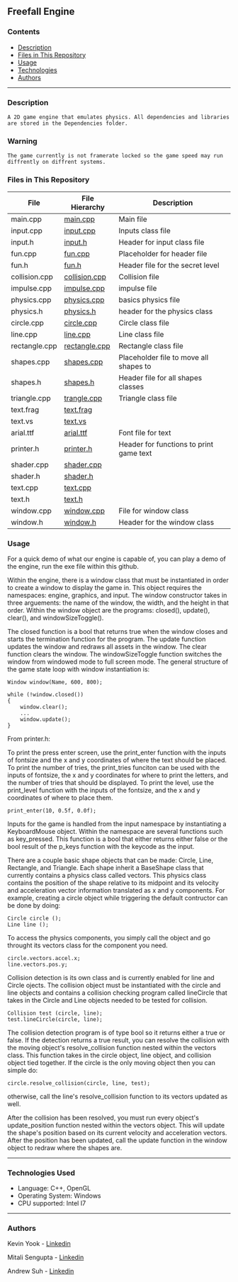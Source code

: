 <img src="">

## Freefall Engine

### Contents

* [Description](https://github.com/yook00627/engine_project#description)
* [Files in This Repository](https://github.com/yook00627/engine_project#files-in-this-repository)
* [Usage](https://github.com/yook00627/engine_project#usage)
* [Technologies](https://github.com/yook00627/engine_project#technologies-used)
* [Authors](https://github.com/yook00627/engine_project#authors)
---

### Description
	
	A 2D game engine that emulates physics. All dependencies and libraries are stored in the Dependencies folder.

### Warning
	The game currently is not framerate locked so the game speed may run diffrently on diffrent systems.


### Files in This Repository

| File                   | File Hierarchy                                       | Description
|------------------------|------------------------------------------------------|--------------------------------------|
|main.cpp | [main.cpp](the_engine/the_engine/main.cpp)  |  Main file  |
| input.cpp  | [input.cpp](the_engine/the_engine/src/input/input.cpp)  |  Inputs class file |
| input.h | [input.h](the_engine/the_engine/src/input/input.h)  | Header for input class file |
| fun.cpp | [fun.cpp](the_engine/the_engine/src/movement/fun.cpp) | Placeholder for header file  |
| fun.h  | [fun.h](the_engine/the_engine/src/movement/fun.h) | Header file for the secret level |
| collision.cpp | [collision.cpp](the_engine/the_engine/src/physics/collision.cpp) | Collision file |
| impulse.cpp | [impulse.cpp](the_engine/the_engine/src/physics/impulse.cpp) | impulse file| 
| physics.cpp | [physics.cpp](the_engine/the_engine/src/physics/physics.cpp) | basics physics file |
| physics.h | [physics.h](the_engine/the_engine/src/physics/physics.h) | header for the physics class |
| circle.cpp | [circle.cpp](the_engine/the_engine/src/shapes/circle.cpp) | Circle class file |
| line.cpp | [line.cpp](the_engine/the_engine/src/shapes/line.cpp) | Line class file |
| rectangle.cpp | [rectangle.cpp](the_engine/the_engine/src/shapes/rectangle.cpp) | Rectangle class file |
| shapes.cpp | [shapes.cpp](the_engine/the_engine/src/shapes/shapes.cpp) | Placeholder file to move all shapes to |
| shapes.h | [shapes.h](the_engine/the_engine/src/shapes/shapes.h) | Header file for all shapes classes |
| triangle.cpp | [trangle.cpp](the_engine/the_engine/src/shapes/triangle.cpp) | Triangle class file |
| text.frag | [text.frag](the_engine/the_engine/src/window/shader/text.frag) |  |
| text.vs| [text.vs](the_engine/the_engine/src/window/shader/text.vs) |  |
| arial.ttf | [arial.ttf](the_engine/the_engine/src/window/arial.ttf) | Font file for text |
| printer.h | [printer.h](the_engine/the_engine/src/window/printer.h) | Header for functions to print game text |
| shader.cpp | [shader.cpp](the_engine/the_engine/src/window/shader.cpp) |  |
| shader.h | [shader.h](the_engine/the_engine/src/window/shader.h) | |
| text.cpp | [text.cpp](the_engine/the_engine/src/window/text.cpp) |  |
| text.h  | [text.h](the_engine/the_engine/src/window/text.h) | |
| window.cpp | [window.cpp](the_engine/the_engine/src/window/window.cpp) | File for window class |
| window.h  | [window.h](the_engine/the_engine/src/window/window.h) | Header for the window class |

### Usage

For a quick demo of what our engine is capable of, you can play a demo of the engine, run the exe file within this github.

Within the engine, there is a window class that must be instantiated in order to create a window to display the game in. This object requires the namespaces: engine, graphics, and input. The window constructor takes in three arguements: the name of the window, the width, and the height in that order. Within the window object are the programs: closed(), update(), clear(), and windowSizeToggle().

The closed function is a bool that returns true when the window closes and starts the termination function for the program. The update function updates the window and redraws all assets in the window. The clear function clears the window. The windowSizeToggle function switches the window from windowed mode to full screen mode. The general structure of the game state loop with window instantiation is:

```
Window window(Name, 600, 800);

while (!window.closed())
{
	window.clear();
	...
	window.update();
}
```

From printer.h:

To print the press enter screen, use the print_enter function with the inputs of fontsize and the x and y coordinates of where the text should be placed.
To print the number of tries, the print_tries funciton can be used with the inputs of fontsize, the x and y coordinates for where to print the letters, and the number of tries that should be displayed.
To print the level, use the print_level function with the inputs of the fontsize, and the x and y coordinates of where to place them. 

```
print_enter(10, 0.5f, 0.0f);
```
Inputs for the game is handled from the input namespace by instantiating a KeyboardMouse object. Within the namespace are several functions such as key_pressed. This function is a bool that either returns either false or the bool result of the p_keys function with the keycode as the input.  



There are a couple basic shape objects that can be made: Circle, Line, Rectangle, and Triangle. Each shape inherit a BaseShape class that currently contains a physics class called vectors. This physics class contains the position of the shape relative to its midpoint and its velocity and acceleration vector information translated as x and y components. For example, creating a circle object while triggering the default contructor can be done by doing:

```
Circle circle ();
Line line ();
```

To access the physics components, you simply call the object and go throught its vectors class for the component you need.

```
circle.vectors.accel.x;
line.vectors.pos.y;
```

Collision detection is its own class and is currently enabled for line and Circle ojects. The collision object must be instantiated with the circle and line objects and contains a collision checking program called lineCircle that takes in the Circle and Line objects needed to be tested for collision. 

```
Collision test (circle, line);
test.lineCircle(circle, line);
```

The collision detection program is of type bool so it returns either a true or false. If the detection returns a true result, you can resolve the collision with the moving object's resolve_collision function nested within the vectors class. This function takes in the circle object, line object, and collision object tied together. If the circle is the only moving object then you can simple do:

```
circle.resolve_collision(circle, line, test);
```

otherwise, call the line's resolve_collision function to its vectors updated as well.

After the collision has been resolved, you must run every object's update_position function nested within the vectors object. This will update the shape's position based on its current velocity and acceleration vectors. After the position has been updated, call the update function in the window object to redraw where the shapes are.


---

### Technologies Used
* Language: C++, OpenGL
* Operating System: Windows
* CPU supported: Intel I7
---

### Authors

Kevin Yook - [Linkedin](https://www.linkedin.com/in/kevin-yook-82306b98/)

Mitali Sengupta - [Linkedin](https://www.linkedin.com/in/mitali-s-auger/)

Andrew Suh - [Linkedin](https://www.linkedin.com/in/andrew-jung-min-suh/)